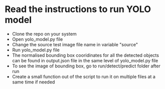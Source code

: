 # Read the instructions to run YOLO model

- Clone the repo on your system
- Open yolo_model.py file
- Change the source test image file name in variable "source"
- Run yolo_model.py file
- The normalised bounding box cooridinates for all the detected objects can be found in output.json file in the same level of yolo_model.py file
- To see the image of bounding box, go to run/detect/predict folder after run
- Create a small function out of the script to run it on multiple files at a same time if needed
